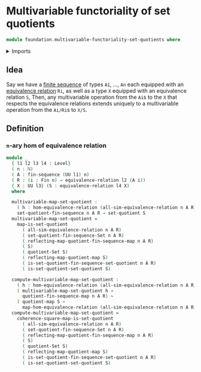 # Multivariable functoriality of set quotients

```agda
module foundation.multivariable-functoriality-set-quotients where
```

<details><summary>Imports</summary>

```agda
open import elementary-number-theory.natural-numbers

open import foundation.finite-sequences-set-quotients
open import foundation.functoriality-set-quotients
open import foundation.set-quotients
open import foundation.universe-levels

open import foundation-core.equivalence-relations
open import foundation-core.function-types
open import foundation-core.homotopies

open import lists.finite-sequences

open import univalent-combinatorics.standard-finite-types
```

</details>

## Idea

Say we have a [finite sequence](lists.finite-sequences.md) of types `A1`, ...,
`An` each equipped with an
[equivalence relation](foundation.equivalence-relations.md) `Ri`, as well as a
type `X` equipped with an equivalence relation `S`, Then, any multivariable
operation from the `Ai`s to the `X` that respects the equivalence relations
extends uniquely to a multivariable operation from the `Ai/Ri`s to `X/S`.

## Definition

### `n`-ary hom of equivalence relation

```agda
module _
  { l1 l2 l3 l4 : Level}
  ( n : ℕ)
  ( A : fin-sequence (UU l1) n)
  ( R : (i : Fin n) → equivalence-relation l2 (A i))
  { X : UU l3} (S : equivalence-relation l4 X)
  where

  multivariable-map-set-quotient :
    ( h : hom-equivalence-relation (all-sim-equivalence-relation n A R) S) →
    set-quotient-fin-sequence n A R → set-quotient S
  multivariable-map-set-quotient =
    map-is-set-quotient
      ( all-sim-equivalence-relation n A R)
      ( set-quotient-fin-sequence-Set n A R)
      ( reflecting-map-quotient-fin-sequence-map n A R)
      ( S)
      ( quotient-Set S)
      ( reflecting-map-quotient-map S)
      ( is-set-quotient-fin-sequence-set-quotient n A R)
      ( is-set-quotient-set-quotient S)

  compute-multivariable-map-set-quotient :
    ( h : hom-equivalence-relation (all-sim-equivalence-relation n A R) S) →
    ( multivariable-map-set-quotient h ∘
      quotient-fin-sequence-map n A R) ~
    ( quotient-map S ∘
      map-hom-equivalence-relation (all-sim-equivalence-relation n A R) S h)
  compute-multivariable-map-set-quotient =
    coherence-square-map-is-set-quotient
      ( all-sim-equivalence-relation n A R)
      ( set-quotient-fin-sequence-Set n A R)
      ( reflecting-map-quotient-fin-sequence-map n A R)
      ( S)
      ( quotient-Set S)
      ( reflecting-map-quotient-map S)
      ( is-set-quotient-fin-sequence-set-quotient n A R)
      ( is-set-quotient-set-quotient S)
```
